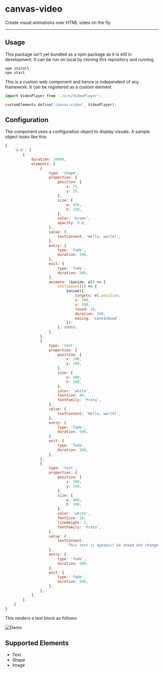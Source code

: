 # canvas-video

Create visual animations over HTML video on the fly

---

## Usage

This package isn't yet bundled as a npm package as it is still in development. It can be run on local by cloning this repository and running

```
npm install
npm start
```

This is a custom web component and hence is independent of any framework. It can be registered as a custom element.

```ts
import VideoPlayer from './src/VideoPlayer';

customElements.define('canvas-video', VideoPlayer);
```

## Configuration

The component uses a configuration object to display visuals. A sample object looks like this:

```js
{
	'4.0': [
		{
			duration: 20000,
			elements: [
				{
					type: 'shape',
					properties: {
						position: {
							x: 75,
							y: 35,
						},
						size: {
							w: 450,
							h: 230,
						},
						color: 'brown',
						opacity: 0.8,
					},
					value: {
						textContent: 'Hello, world!',
					},
					entry: {
						type: 'fade',
						duration: 500,
					},
					exit: {
						type: 'fade',
						duration: 500,
					},
					animate: ($anime, el) => {
						setTimeout(() => {
							$anime({
								targets: el.position,
								x: 300,
								y: 500,
								round: 10,
								duration: 500,
								easing: 'easeInQuad',
							});
						}, 4000);
					},
				},
				{
					type: 'text',
					properties: {
						position: {
							x: 100,
							y: 100,
						},
						size: {
							w: 400,
							h: 200,
						},
						color: 'white',
						fontSize: 40,
						fontFamily: 'Prata',
					},
					value: {
						textContent: 'Hello, world!',
					},
					entry: {
						type: 'fade',
						duration: 500,
					},
					exit: {
						type: 'fade',
						duration: 500,
					},
				},
				{
					type: 'text',
					properties: {
						position: {
							x: 100,
							y: 150,
						},
						size: {
							w: 400,
							h: 200,
						},
						color: 'white',
						fontSize: 20,
						lineHeight: 5,
						fontFamily: 'Prata',
					},
					value: {
						textContent:
							'This text is dynamic! Go ahead and change it on the right and replay the video. It should also wrap around the edges properly.',
					},
					entry: {
						type: 'fade',
						duration: 500,
					},
					exit: {
						type: 'fade',
						duration: 500,
					},
				},
			],
		},
	]
}
```

This renders a text block as follows:

![Demo](assets/img/demo.gif)

## Supported Elements

-   Text
-   Shape
-   Image
